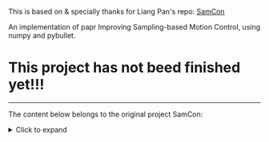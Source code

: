 This is based on & specially thanks for Liang Pan's repo: [SamCon](https://github.com/liangpan99/SamCon)

An implementation of papr Improving Sampling-based Motion Control, using numpy and pybullet.

# This project has not beed finished yet!!!

---

The content below belongs to the original project SamCon:

<details>
<summary>Click to expand</summary>

# SamCon

[PyBullet](https://github.com/bulletphysics/bullet3) implementation of [SamCon](http://libliu.info/Samcon/Samcon.html) (SIGGRAPH 2010 "Sampling-based Contact-rich Motion Control").

SamCon is an easy-to-understand method for physics-based humanoid motion tracking.
This repo has these following features:
- Algorithms: (1) samples generation, simulation and evaluation, (2) elite samples selection, (3) optimal trajectory searching.
- Humanoid URDF with skeleton similar to [SMPL](https://smpl.is.tue.mpg.de/).
- Scripts of obtaining reference motion from large-scale motion dataset [AMASS](https://amass.is.tue.mpg.de/).
- CPU-based parallelism (master-worker framework, tested on windows & ubuntu).

**Seeing demo videos in this page [[demo]](https://liangpan99.github.io/projects/SamCon/index.html)** :arrow_forward:

Hope this repo can contribute to the physics-based character animation community. :innocent:

## What's SamCon?

Given a reference motion (shown by the transparent humanoid), directly tracking it by using PD controllers will always lead the simulated humanoid to fall down.
<img src="https://github.com/liangpan99/SamCon_dev/blob/main/data/images/cartwheel_raw.gif" width="576" height="324" alt="gif"/><br/>

Running SamCon to correct the reference motion, we can get a optimal control trajectory. Tracking it again (PD controllers are still used), the simulated humanoid will behave like the reference motion.
<img src="https://github.com/liangpan99/SamCon_dev/blob/main/data/images/cartwheel_samcon.gif" width="576" height="324" alt="gif"/><br/>

## Getting Started

### Installation
``` python
git clone https://github.com/liangpan99/SamCon.git
pip install -r requirements.txt
```
code tested on windows & ubuntu

### Reference motion
We use a large-scale 3D human motion dataset, i.e. [AMASS](https://amass.is.tue.mpg.de/), as the reference motion database.

To use pre-processed reference motion **(only contains 252 sequences of "ACCAD")**, download from [google drive](https://drive.google.com/file/d/1Sgjm2bYjDZI3GPGffOAGSFr9yihGyUaX/view?usp=sharing) and place in the directory ```./data/motion/```.

To manually generate reference motion from AMASS, follow the following instructions:
1. download AMASS dataset, and organize it into the following structure:
```
AMASS
|   - ACCAD
|         - Female1General_c3d
|                            - A1 - Stand_poses.npz
|                            - A2 - Sway_poses.npz
|                            - A2 - Sway t2_poses.npz
|                            - ...
|         - Female1Gestures_c3d
|         - Female1Running_c3d
|         - ...
|   - BioMotionLab_NTroje
|   - BMLhandball
|   - ...
```

2. download ```amass_copycat_occlusion.pkl``` from [google drive](https://drive.google.com/uc?id=1ZAHbM3iYe1Wq0ShTGeDpFhaZQAqhxHQb) and place in the directory ```./data/motion/```. It's an annotation file that help avoid invalid motion sequences in AMASS, such as sitting on a chair, provided by [Kin-Poly](https://github.com/KlabCMU/kin-poly).

3. change ```amass_dir``` & ```sequences``` variables in file ```process_amass_raw.py```, one indicates the path to AMASS dataset and the other indicates sequences chosen to process. Then, run:
``` python
python process_amass/process_amass_raw.py
python process_amass/amass_to_bullet.py
```

4. visualize reference motion:
``` python
python process_amass/vis_motion.py
```
It will ask you to input a sequence name, all names are lied in ```./data/motion/all_seq_names.txt```, you can pick one. Press [Q] to change sequence.

<img src="https://github.com/liangpan99/SamCon_dev/blob/main/data/images/reference_motion.gif" width="576" height="324" alt="gif"/><br/>

### Examples
We provide two configs (walk & cartwheel) and corresponding results to show you how to use this repo. All hyper-parameters are lied in ```.yml``` config, e.g. nIter, nSample, nSave and so on. Note that, because code requires a lot of disk I/O, **please set ```tmp_dir``` to SSD disk for speeding up.**

Highly recommended to "evaluate SamCon" first (all requirements are included in this repo).
"Run SamCon" will take you a little time to prepare reference motion.

#### Run SamCon
``` python
python scripts/run_samcon.py --cfg walk --num_processes 8
python scripts/run_samcon.py --cfg cartwheel --num_processes 8
```
maximum number of num_processes is equal to your computer's CPU cores


#### Evaluate SamCon
``` python
python scripts/eval_samcon.py --cfg walk --file "walk_ACCAD_Female1Walking_c3d_B12 - walk turn right (90)_poses.pkl"
python scripts/eval_samcon.py --cfg walk --file "walk_ACCAD_Male1Walking_c3d_Walk B10 - Walk turn left 45_poses.pkl"
python scripts/eval_samcon.py --cfg cartwheel --file "cartwheel_ACCAD_Female1Gestures_c3d_D6- CartWheel_poses.pkl"
```
You can find cost distribution images in the directory ```./results/samcon/cfg_name/info/```.
<img src="https://github.com/liangpan99/SamCon_dev/blob/main/results/samcon/walk/info/walk_ACCAD_Female1Walking_c3d_B12%20-%20walk%20turn%20right%20(90)_poses_pose_cost.png" width="100%" alt="gif"/><br/>

## References
Algorithm: [SamCon paper](http://libliu.info/Samcon/Samcon.html) + [Zhihu tutorial](https://zhuanlan.zhihu.com/p/58458670)
Humanoid URDF: [ScaDiver](https://github.com/facebookresearch/ScaDiver)
Process AMASS: [Kin-Poly](https://github.com/KlabCMU/kin-poly)

</details>

